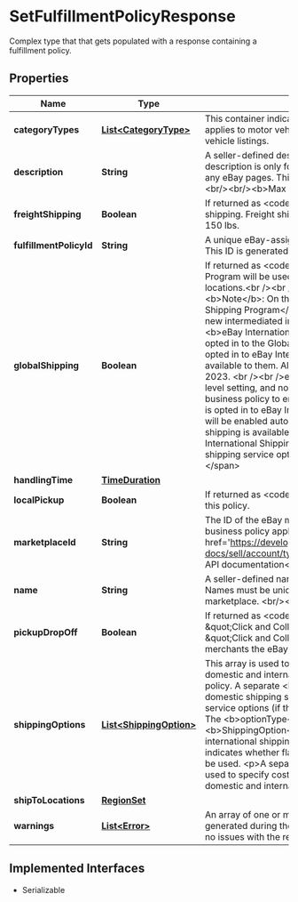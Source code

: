 

# SetFulfillmentPolicyResponse

Complex type that that gets populated with a response containing a fulfillment policy.
## Properties

Name | Type | Description | Notes
------------ | ------------- | ------------- | -------------
**categoryTypes** | [**List&lt;CategoryType&gt;**](CategoryType.md) | This container indicates whether the fulfillment business policy applies to motor vehicle listings, or if it applies to non-motor vehicle listings. |  [optional]
**description** | **String** | A seller-defined description of the fulfillment policy. This description is only for the seller&#39;s use, and is not exposed on any eBay pages. This field is returned if set for the policy. &lt;br/&gt;&lt;br/&gt;&lt;b&gt;Max length&lt;/b&gt;: 250 |  [optional]
**freightShipping** | **Boolean** | If returned as &lt;code&gt;true&lt;/code&gt;, the seller offers freight shipping. Freight shipping can be used for large items over 150 lbs. |  [optional]
**fulfillmentPolicyId** | **String** | A unique eBay-assigned ID for a fulfillment business policy. This ID is generated when the policy is created. |  [optional]
**globalShipping** | **Boolean** | If returned as &lt;code&gt;true&lt;/code&gt;, the eBay Global Shipping Program will be used by the seller to ship items to international locations.&lt;br /&gt;&lt;br /&gt;&lt;span class&#x3D;\&quot;tablenote\&quot;&gt;&lt;b&gt;Note&lt;/b&gt;: On the US marketplace, the &lt;em&gt;&lt;b&gt;Global Shipping Program&lt;/b&gt;&lt;/em&gt; is scheduled to be replaced by a new intermediated international shipping program called &lt;em&gt;&lt;b&gt;eBay International Shipping&lt;/b&gt;&lt;/em&gt;. US sellers who are opted in to the Global Shipping Program will be automatically opted in to eBay International Shipping when it becomes available to them. All US sellers will be migrated by March 31, 2023. &lt;br /&gt;&lt;br /&gt;eBay International Shipping is an account level setting, and no field needs to be set in a Fulfillment business policy to enable it. As long as the US seller&#39;s account is opted in to eBay International Shipping, this shipping option will be enabled automatically for all listings where international shipping is available. A US seller who is opted in to eBay International Shipping can also specify individual international shipping service options for a Fulfillment business policy.&lt;/span&gt; |  [optional]
**handlingTime** | [**TimeDuration**](TimeDuration.md) |  |  [optional]
**localPickup** | **Boolean** | If returned as &lt;code&gt;true&lt;/code&gt;, local pickup is available for this policy. |  [optional]
**marketplaceId** | **String** | The ID of the eBay marketplace to which this fulfillment business policy applies. For implementation help, refer to &lt;a href&#x3D;&#39;https://developer.ebay.com/api-docs/sell/account/types/ba:MarketplaceIdEnum&#39;&gt;eBay API documentation&lt;/a&gt; |  [optional]
**name** | **String** | A seller-defined name for this fulfillment business policy. Names must be unique for policies assigned to the same marketplace. &lt;br/&gt;&lt;br/&gt;&lt;b&gt;Max length&lt;/b&gt;: 64 |  [optional]
**pickupDropOff** | **Boolean** | If returned as &lt;code&gt;true&lt;/code&gt;, the seller offers the \&quot;Click and Collect\&quot; option. &lt;br/&gt;&lt;br/&gt;Currently, \&quot;Click and Collect\&quot; is available only to large retail merchants the eBay AU and UK marketplaces. |  [optional]
**shippingOptions** | [**List&lt;ShippingOption&gt;**](ShippingOption.md) | This array is used to provide detailed information on the domestic and international shipping options available for the policy. A separate &lt;b&gt;ShippingOption&lt;/b&gt; object covers domestic shipping service options and international shipping service options (if the seller ships to international locations). The &lt;b&gt;optionType&lt;/b&gt; field indicates whether the &lt;b&gt;ShippingOption&lt;/b&gt; object applies to domestic or international shipping, and the &lt;b&gt;costType&lt;/b&gt; field indicates whether flat-rate shipping or calculated shipping will be used. &lt;p&gt;A separate &lt;b&gt;ShippingServices&lt;/b&gt; object is used to specify cost and other details for every available domestic and international shipping service option. &lt;/p&gt; |  [optional]
**shipToLocations** | [**RegionSet**](RegionSet.md) |  |  [optional]
**warnings** | [**List&lt;Error&gt;**](Error.md) | An array of one or more errors or warnings that were generated during the processing of the request. If there were no issues with the request, this array will return empty. |  [optional]


## Implemented Interfaces

* Serializable


